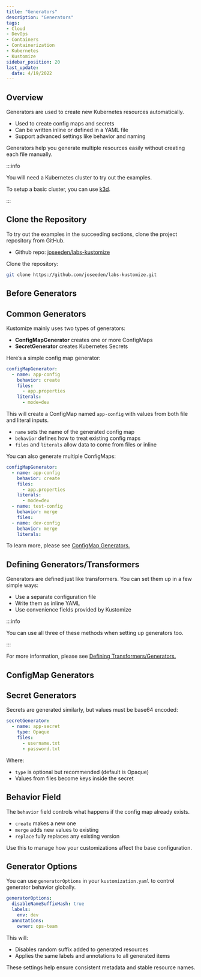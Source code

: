 ```yaml
---
title: "Generators"
description: "Generators"
tags: 
- Cloud
- DevOps
- Containers
- Containerization
- Kubernetes
- Kustomize
sidebar_position: 20
last_update:
  date: 4/19/2022
---
```


## Overview 

Generators are used to create new Kubernetes resources automatically.

- Used to create config maps and secrets
- Can be written inline or defined in a YAML file
- Support advanced settings like behavior and naming

Generators help you generate multiple resources easily without creating each file manually.


:::info 

You will need a Kubernetes cluster to try out the examples.

To setup a basic cluster, you can use [k3d](/docs/015-Containerization/020-Kubernetes/011-Setting-Up-Kubernetes-using-k3d.md).

:::


## Clone the Repository  

To try out the examples in the succeeding sections, clone the project repository from GitHub. 

- Github repo: [joseeden/labs-kustomize](https://github.com/joseeden/labs-kustomize/tree/master)

Clone the repository:

```bash
git clone https://github.com/joseeden/labs-kustomize.git 
```

<!-- Project directory structure:

```bash

``` -->

## Before Generators 



## Common Generators

Kustomize mainly uses two types of generators:

- **ConfigMapGenerator** creates one or more ConfigMaps
- **SecretGenerator** creates Kubernetes Secrets

Here’s a simple config map generator:

```yaml
configMapGenerator:
  - name: app-config
    behavior: create
    files:
      - app.properties
    literals:
      - mode=dev
```

This will create a ConfigMap named `app-config` with values from both file and literal inputs.

- `name` sets the name of the generated config map
- `behavior` defines how to treat existing config maps
- `files` and `literals` allow data to come from files or inline

You can also generate multiple ConfigMaps:

```yaml
configMapGenerator:
  - name: app-config
    behavior: create
    files:
      - app.properties
    literals:
      - mode=dev
  - name: test-config
    behavior: merge
    files:   
  - name: dev-config
    behavior: merge
    literals:  
```
 
To learn more, please see [ConfigMap Generators.](#configmap-generators) 

## Defining Generators/Transformers

Generators are defined just like transformers. You can set them up in a few simple ways:

- Use a separate configuration file  
- Write them as inline YAML  
- Use convenience fields provided by Kustomize

:::info 

You can use all three of these methods when setting up generators too.

::: 

For more information, please see [Defining Transformers/Generators.](/docs/015-Kubernetes-Tools/039-Kustomize/016-Transformers.md#defining-transformersgenerators)



## ConfigMap Generators



## Secret Generators

Secrets are generated similarly, but values must be base64 encoded:

```yaml
secretGenerator:
  - name: app-secret
    type: Opaque
    files:
      - username.txt
      - password.txt
```

Where: 

- `type` is optional but recommended (default is Opaque)
- Values from files become keys inside the secret


## Behavior Field

The `behavior` field controls what happens if the config map already exists.

- `create` makes a new one
- `merge` adds new values to existing
- `replace` fully replaces any existing version

Use this to manage how your customizations affect the base configuration.

## Generator Options

You can use `generatorOptions` in your `kustomization.yaml` to control generator behavior globally.

```yaml
generatorOptions:
  disableNameSuffixHash: true
  labels:
    env: dev
  annotations:
    owner: ops-team
```

This will: 

- Disables random suffix added to generated resources
- Applies the same labels and annotations to all generated items

These settings help ensure consistent metadata and stable resource names.
